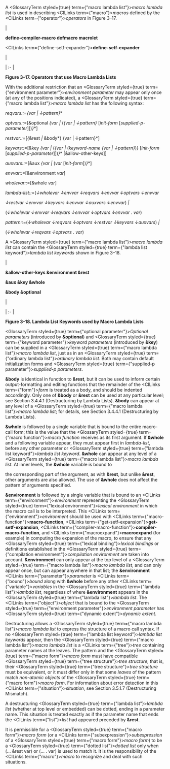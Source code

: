  



A <GlossaryTerm styled={true} term={"macro lambda list"}><i>macro lambda list</i></GlossaryTerm> is used in describing <ClLinks  term={"macro"}><i>macros</i></ClLinks> defined by the <ClLinks  term={"operator"}><i>operators</i></ClLinks> in Figure 3–17. 



|<p>**define-compiler-macro defmacro macrolet** </p><p><ClLinks  term={"define-setf-expander"}><b>define-setf-expander</b></ClLinks></p>|

| :- |





**Figure 3–17. Operators that use Macro Lambda Lists** 



With the additional restriction that an <GlossaryTerm styled={true} term={"environment parameter"}><i>environment parameter</i></GlossaryTerm> may appear only once (at any of the positions indicated), a <GlossaryTerm styled={true} term={"macro lambda list"}><i>macro lambda list</i></GlossaryTerm> has the following syntax: 



*reqvars::*=*\{var | ↓pattern\}*\* 



*optvars::*=[&amp;optional *\{var |* (*\{var | ↓pattern\}* [*init-form* [*supplied-p-parameter*]])*\}*\*] 



*restvar::*=[*\{*&amp;rest *|* &amp;body*\} \{var | ↓pattern\}*] 



*keyvars::*=[&amp;key *\{var |* (*\{var |* (*keyword-name \{var | ↓pattern\}*)*\}* [*init-form* [*supplied-p-parameter*]])*\}*\* [&amp;allow-other-keys]] 



*auxvars::*=[&amp;aux *\{var |* (*var* [*init-form*])*\}*\*] 



*envvar::*=[&amp;environment *var*] 



*wholevar::*=[&amp;whole *var*] 



*lambda-list::*=(*↓wholevar ↓envvar ↓reqvars ↓envvar ↓optvars ↓envvar* 



*↓restvar ↓envvar ↓keyvars ↓envvar ↓auxvars ↓envvar*) *|* 



(*↓wholevar ↓envvar ↓reqvars ↓envvar ↓optvars ↓envvar* . *var*) 



*pattern::*=(*↓wholevar ↓reqvars ↓optvars ↓restvar ↓keyvars ↓auxvars*) *|* 



(*↓wholevar ↓reqvars ↓optvars* . *var*) 



A <GlossaryTerm styled={true} term={"macro lambda list"}><i>macro lambda list</i></GlossaryTerm> can contain the <GlossaryTerm styled={true} term={"lambda list keyword"}><i>lambda list keywords</i></GlossaryTerm> shown in Figure 3–18. 



|<p>**&amp;allow-other-keys &amp;environment &amp;rest** </p><p>**&amp;aux &amp;key &amp;whole** </p><p>**&amp;body &amp;optional**</p>|

| :- |





**Figure 3–18. Lambda List Keywords used by Macro Lambda Lists**  







<GlossaryTerm styled={true} term={"optional parameter"}><i>Optional parameters</i></GlossaryTerm> (introduced by **&amp;optional**) and <GlossaryTerm styled={true} term={"keyword parameter"}><i>keyword parameters</i></GlossaryTerm> (introduced by **&amp;key**) can be supplied in a <GlossaryTerm styled={true} term={"macro lambda list"}><i>macro lambda list</i></GlossaryTerm>, just as in an <GlossaryTerm styled={true} term={"ordinary lambda list"}><i>ordinary lambda list</i></GlossaryTerm>. Both may contain default initialization forms and <GlossaryTerm styled={true} term={"supplied-p parameter"}><i>supplied-p parameters</i></GlossaryTerm>. 



**&amp;body** is identical in function to **&amp;rest**, but it can be used to inform certain output-formatting and editing functions that the remainder of the <ClLinks  term={"form"}><i>form</i></ClLinks> is treated as a body, and should be indented accordingly. Only one of **&amp;body** or **&amp;rest** can be used at any particular level; see Section 3.4.4.1 (Destructuring by Lambda Lists). **&amp;body** can appear at any level of a <GlossaryTerm styled={true} term={"macro lambda list"}><i>macro lambda list</i></GlossaryTerm>; for details, see Section 3.4.4.1 (Destructuring by Lambda Lists). 



**&amp;whole** is followed by a single variable that is bound to the entire macro-call form; this is the value that the <GlossaryTerm styled={true} term={"macro function"}><i>macro function</i></GlossaryTerm> receives as its first argument. If **&amp;whole** and a following variable appear, they must appear first in *lambda-list*, before any other parameter or <GlossaryTerm styled={true} term={"lambda list keyword"}><i>lambda list keyword</i></GlossaryTerm>. **&amp;whole** can appear at any level of a <GlossaryTerm styled={true} term={"macro lambda list"}><i>macro lambda list</i></GlossaryTerm>. At inner levels, the **&amp;whole** variable is bound to 



the corresponding part of the argument, as with **&amp;rest**, but unlike **&amp;rest**, other arguments are also allowed. The use of **&amp;whole** does not affect the pattern of arguments specified. 



**&amp;environment** is followed by a single variable that is bound to an <ClLinks  term={"environment"}><i>environment</i></ClLinks> representing the <GlossaryTerm styled={true} term={"lexical environment"}><i>lexical environment</i></GlossaryTerm> in which the macro call is to be interpreted. This <ClLinks  term={"environment"}><i>environment</i></ClLinks> should be used with <ClLinks  term={"macro-function"}><b>macro-function</b></ClLinks>, <ClLinks  term={"get-setf-expansion"}><b>get-setf-expansion</b></ClLinks>, <ClLinks  term={"compiler-macro-function"}><b>compiler-macro-function</b></ClLinks>, and <ClLinks  term={"macroexpand"}><b>macroexpand</b></ClLinks> (for example) in computing the expansion of the macro, to ensure that any <GlossaryTerm styled={true} term={"lexical binding"}><i>lexical bindings</i></GlossaryTerm> or definitions established in the <GlossaryTerm styled={true} term={"compilation environment"}><i>compilation environment</i></GlossaryTerm> are taken into account. **&amp;environment** can only appear at the top level of a <GlossaryTerm styled={true} term={"macro lambda list"}><i>macro lambda list</i></GlossaryTerm>, and can only appear once, but can appear anywhere in that list; the **&amp;environment** <ClLinks  term={"parameter"}><i>parameter</i></ClLinks> is <ClLinks  term={"bound"}><i>bound</i></ClLinks> along with **&amp;whole** before any other <ClLinks  term={"variable"}><i>variables</i></ClLinks> in the <GlossaryTerm styled={true} term={"lambda list"}><i>lambda list</i></GlossaryTerm>, regardless of where **&amp;environment** appears in the <GlossaryTerm styled={true} term={"lambda list"}><i>lambda list</i></GlossaryTerm>. The <ClLinks  term={"object"}><i>object</i></ClLinks> that is bound to the <GlossaryTerm styled={true} term={"environment parameter"}><i>environment parameter</i></GlossaryTerm> has <GlossaryTerm styled={true} term={"dynamic extent"}><i>dynamic extent</i></GlossaryTerm>. 



Destructuring allows a <GlossaryTerm styled={true} term={"macro lambda list"}><i>macro lambda list</i></GlossaryTerm> to express the structure of a macro call syntax. If no <GlossaryTerm styled={true} term={"lambda list keyword"}><i>lambda list keywords</i></GlossaryTerm> appear, then the <GlossaryTerm styled={true} term={"macro lambda list"}><i>macro lambda list</i></GlossaryTerm> is a <ClLinks  term={"tree"}><i>tree</i></ClLinks> containing parameter names at the leaves. The pattern and the <GlossaryTerm styled={true} term={"macro form"}><i>macro form</i></GlossaryTerm> must have compatible <GlossaryTerm styled={true} term={"tree structure"}><i>tree structure</i></GlossaryTerm>; that is, their <GlossaryTerm styled={true} term={"tree structure"}><i>tree structure</i></GlossaryTerm> must be equivalent, or it must differ only in that some *leaves* of the pattern match *non-atomic objects* of the <GlossaryTerm styled={true} term={"macro form"}><i>macro form</i></GlossaryTerm>. For information about error detection in this <ClLinks  term={"situation"}><i>situation</i></ClLinks>, see Section 3.5.1.7 (Destructuring Mismatch). 



A destructuring <GlossaryTerm styled={true} term={"lambda list"}><i>lambda list</i></GlossaryTerm> (whether at top level or embedded) can be dotted, ending in a parameter name. This situation is treated exactly as if the parameter name that ends the <ClLinks  term={"list"}><i>list</i></ClLinks> had appeared preceded by **&amp;rest**. 



It is permissible for a <GlossaryTerm styled={true} term={"macro form"}><i>macro form</i></GlossaryTerm> (or a <ClLinks  term={"subexpression"}><i>subexpression</i></ClLinks> of a <GlossaryTerm styled={true} term={"macro form"}><i>macro form</i></GlossaryTerm>) to be a <GlossaryTerm styled={true} term={"dotted list"}><i>dotted list</i></GlossaryTerm> only when (... &amp;rest var) or (... . var) is used to match it. It is the responsibility of the <ClLinks  term={"macro"}><i>macro</i></ClLinks> to recognize and deal with such situations. 



